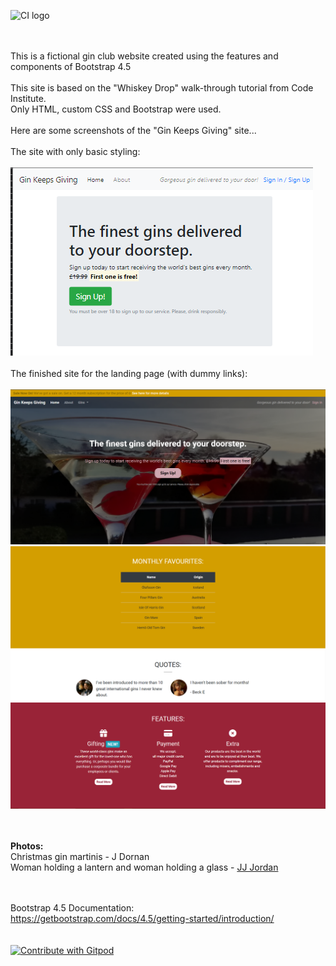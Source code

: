 ![CI logo](https://codeinstitute.s3.amazonaws.com/fullstack/ci_logo_small.png)

<br><br>
This is a fictional gin club website created using the features and components of Bootstrap 4.5
<br><br>
This site is based on the "Whiskey Drop" walk-through tutorial from Code Institute.<br>
Only HTML, custom CSS and Bootstrap were used.
<br><br>
Here are some screenshots of the "Gin Keeps Giving" site...
<br><br>
The site with only basic styling:
<br><br>
![Basic site](images/gin-bootstrap4-basic.png)
<br><br>
The finished site for the landing page (with dummy links):
<br><br>
![Navigation and callout](images/gin1.png)
<br>
![Favourites and Quotes](images/gin2.png)
<br>
![Features](images/gin3.png)

<br><br>
**Photos:**<br>
Christmas gin martinis - J Dornan <br>
Woman holding a lantern and woman holding a glass - [JJ Jordan](https://external.ink?to=https://unsplash.com/@jjjordan)

<br><br>
Bootstrap 4.5 Documentation:
<br>
https://getbootstrap.com/docs/4.5/getting-started/introduction/
<br><br><br>
<a href="https://gitpod.io/#https://github.com/janet-dev/bootstrap4-test">
  <img
    src="https://img.shields.io/badge/Contribute%20with-Gitpod-908a85?logo=gitpod"
    alt="Contribute with Gitpod"
  />
</a>